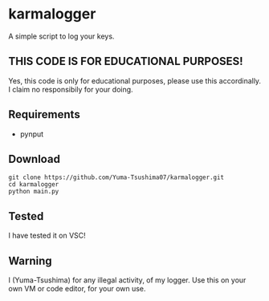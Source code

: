 # karmalogger
A simple script to log your keys.

## THIS CODE IS FOR EDUCATIONAL PURPOSES!
Yes, this code is only for educational purposes, please use this accordinally. I claim no responsibily for your doing. 

## Requirements 
* pynput 

## Download
```
git clone https://github.com/Yuma-Tsushima07/karmalogger.git
cd karmalogger
python main.py
```

## Tested
I have tested it on VSC! 

## Warning
I (Yuma-Tsushima) for any illegal activity, of my logger.
Use this on your own VM or code editor, for your own use.
